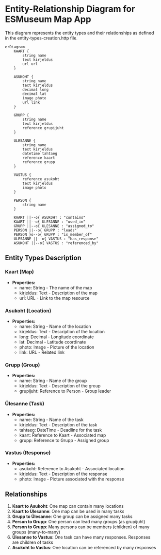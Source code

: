 # Entity-Relationship Diagram for ESMuseum Map App

This diagram represents the entity types and their relationships as defined in the entity-types-creation.http file.

```mermaid
erDiagram
    KAART {
        string name
        text kirjeldus
        url url
    }
    
    ASUKOHT {
        string name
        text kirjeldus
        decimal long
        decimal lat
        image photo
        url link
    }
    
    GRUPP {
        string name
        text kirjeldus
        reference grupijuht
    }
    
    ULESANNE {
        string name
        text kirjeldus
        datetime tahtaeg
        reference kaart
        reference grupp
    }
    
    VASTUS {
        reference asukoht
        text kirjeldus
        image photo
    }
    
    PERSON {
        string name
    }

    KAART ||--o{ ASUKOHT : "contains"
    KAART ||--o{ ULESANNE : "used_in"
    GRUPP ||--o{ ULESANNE : "assigned_to"
    PERSON ||--o{ GRUPP : "leads"
    PERSON }o--o{ GRUPP : "is_member_of"
    ULESANNE ||--o{ VASTUS : "has_response"
    ASUKOHT ||--o{ VASTUS : "referenced_by"
```

## Entity Types Description

### Kaart (Map)

- **Properties:**
  - name: String - The name of the map
  - kirjeldus: Text - Description of the map
  - url: URL - Link to the map resource

### Asukoht (Location)

- **Properties:**
  - name: String - Name of the location
  - kirjeldus: Text - Description of the location
  - long: Decimal - Longitude coordinate
  - lat: Decimal - Latitude coordinate
  - photo: Image - Picture of the location
  - link: URL - Related link

### Grupp (Group)

- **Properties:**
  - name: String - Name of the group
  - kirjeldus: Text - Description of the group
  - grupijuht: Reference to Person - Group leader

### Ülesanne (Task)

- **Properties:**
  - name: String - Name of the task
  - kirjeldus: Text - Description of the task
  - tahtaeg: DateTime - Deadline for the task
  - kaart: Reference to Kaart - Associated map
  - grupp: Reference to Grupp - Assigned group

### Vastus (Response)

- **Properties:**
  - asukoht: Reference to Asukoht - Associated location
  - kirjeldus: Text - Description of the response
  - photo: Image - Picture associated with the response

## Relationships

1. **Kaart to Asukoht**: One map can contain many locations
2. **Kaart to Ülesanne**: One map can be used in many tasks
3. **Grupp to Ülesanne**: One group can be assigned many tasks
4. **Person to Grupp**: One person can lead many groups (as grupijuht)
5. **Person to Grupp**: Many persons can be members (children) of many groups (many-to-many)
6. **Ülesanne to Vastus**: One task can have many responses. Responses are children of tasks
7. **Asukoht to Vastus**: One location can be referenced by many responses
